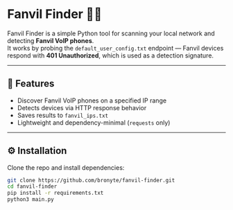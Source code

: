 # Fanvil Finder 🔎📞

Fanvil Finder is a simple Python tool for scanning your local network and detecting **Fanvil VoIP phones**.  
It works by probing the `default_user_config.txt` endpoint — Fanvil devices respond with **401 Unauthorized**, which is used as a detection signature.

---

## 🚀 Features
- Discover Fanvil VoIP phones on a specified IP range
- Detects devices via HTTP response behavior
- Saves results to `fanvil_ips.txt`
- Lightweight and dependency-minimal (`requests` only)

---

## ⚙️ Installation
Clone the repo and install dependencies:

```bash
git clone https://github.com/bronyte/fanvil-finder.git
cd fanvil-finder
pip install -r requirements.txt
python3 main.py
